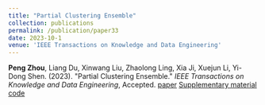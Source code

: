 ```yaml
---
title: "Partial Clustering Ensemble"
collection: publications
permalink: /publication/paper33
date: 2023-10-1
venue: 'IEEE Transactions on Knowledge and Data Engineering'
---
```

**Peng Zhou**, Liang Du, Xinwang Liu, Zhaolong Ling, Xia Ji, Xuejun Li, Yi-Dong Shen. (2023). &quot;Partial Clustering Ensemble.&quot; <i>IEEE Transactions on Knowledge and Data Engineering</i>, Accepted. [paper](http://Doctor-Nobody.github.io/papers/tkde2024.pdf) [Supplementary material](http://Doctor-Nobody.github.io/papers/appendix-tkde2024.pdf) [code]( http://Doctor-Nobody.github.io/codes/code_PCE.zip)
